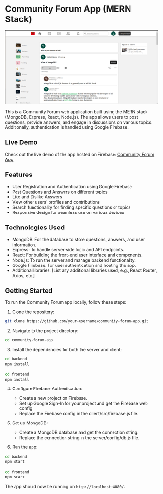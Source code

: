 # Community Forum App (MERN Stack)

![Community Forum App](images/c-f-ss.png) 
<!-- Replace "link-to-image.png" with the actual URL of the app's screenshot -->

This is a Community Forum web application built using the MERN stack (MongoDB, Express, React, Node.js). The app allows users to post questions, provide answers, and engage in discussions on various topics. Additionally, authentication is handled using Google Firebase.

## Live Demo

Check out the live demo of the app hosted on Firebase: [Community Forum App](https://community-forum-24d4b.web.app/)

## Features

- User Registration and Authentication using Google Firebase
- Post Questions and Answers on different topics
- Like and Dislike Answers
- View other users' profiles and contributions
- Search functionality for finding specific questions or topics
- Responsive design for seamless use on various devices

## Technologies Used

- MongoDB: For the database to store questions, answers, and user information.
- Express: To handle server-side logic and API endpoints.
- React: For building the front-end user interface and components.
- Node.js: To run the server and manage backend functionality.
- Google Firebase: For user authentication and hosting the app.
- Additional libraries: [List any additional libraries used, e.g., React Router, Axios, etc.]

## Getting Started

To run the Community Forum app locally, follow these steps:

1. Clone the repository:

```bash
git clone https://github.com/your-username/community-forum-app.git
```

2. Navigate to the project directory:

```bash
cd community-forum-app
```

3. Install the dependencies for both the server and client:

```bash
cd backend
npm install

cd frontend
npm install
```

4. Configure Firebase Authentication:

   - Create a new project on Firebase.
   - Set up Google Sign-In for your project and get the Firebase web config.
   - Replace the Firebase config in the client/src/firebase.js file.

5. Set up MongoDB:

   - Create a MongoDB database and get the connection string.
   - Replace the connection string in the server/config/db.js file.

6. Run the app:

```bash
cd backend
npm start

cd frontend
npm start
```

The app should now be running on `http://localhost:8080/`.





